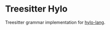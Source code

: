 # Treesitter Hylo

Treesitter grammar implementation for [hylo-lang](https://github.com/hylo-lang/hylo).
